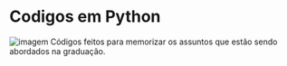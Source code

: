 # Codigos em Python
<p align="left">
<img src="https://icons.iconarchive.com/icons/google/noto-emoji-animals-nature/128/22218-fox-face-icon.png"  alt="imagem"> 
Códigos feitos para memorizar os assuntos que estão sendo abordados na graduação. 
 
